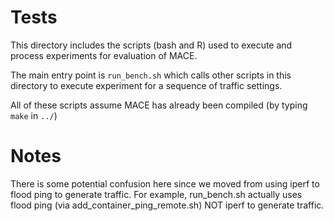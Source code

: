 # Tests

This directory includes the scripts (bash and R) used to execute and process experiments for evaluation of MACE.

The main entry point is `run_bench.sh` which calls other scripts in this directory to execute experiment for a sequence of traffic settings.

All of these scripts assume MACE has already been compiled (by typing `make` in `../`)

# Notes

There is some potential confusion here since we moved from using iperf to flood ping to generate traffic.
For example, run_bench.sh actually uses flood ping (via add_container_ping_remote.sh) NOT iperf to generate traffic.
